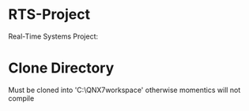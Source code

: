 # RTS-Project

Real-Time Systems Project:


# Clone Directory

Must be cloned into 'C:\QNX7workspace' otherwise momentics will not compile